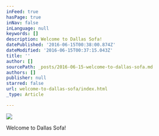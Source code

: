 ```yaml
---
inFeed: true
hasPage: true
inNav: false
inLanguage: null
keywords: []
description: Welcome to Dallas Sofa!
datePublished: '2016-06-15T00:38:00.874Z'
dateModified: '2016-06-15T00:37:15.043Z'
title: ''
author: []
sourcePath: _posts/2016-06-15-welcome-to-dallas-sofa.md
authors: []
publisher: null
starred: false
url: welcome-to-dallas-sofa/index.html
_type: Article

---
```

![](https://the-grid-user-content.s3-us-west-2.amazonaws.com/d00ce2be-4344-486d-bbce-10f0d56396c2.png)

Welcome to Dallas Sofa!